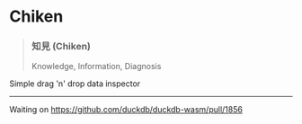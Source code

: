 # Chiken


>### 知見 (Chiken)
>
> Knowledge, Information, Diagnosis
>


Simple drag 'n' drop data inspector

---

Waiting on https://github.com/duckdb/duckdb-wasm/pull/1856
